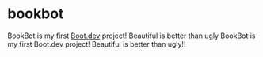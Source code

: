 # bookbot
BookBot is my first [Boot.dev](https://www.boot.dev) project!
Beautiful is better than ugly
BookBot is my first Boot.dev project! 
Beautiful is better than ugly!!   